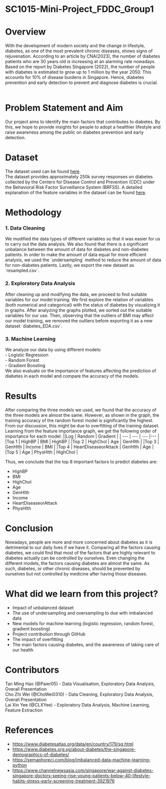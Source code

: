 # SC1015-Mini-Project_FDDC_Group1
# Overview
With the development of modern society and the change in lifestyle, diabetes, as one of the most prevalent chronic diseases, shows signs of rejuvenation. According to an article by CNA(2023), the number of diabetes patients who are 30 years old is increasing at an alarming rate nowadays. Based on the report by Diabetes Singapore (2022), the number of people with diabetes is estimated to grow up to 1 million by the year 2050. This accounts for 10% of disease burdens in Singapore. Hence, diabetes prevention and early detection to prevent and diagnose diabetes is crucial. <br><br>
# Problem Statement and Aim
Our project aims to identify the main factors that contributes to diabetes. By this, we hope to provide insights for people to adopt a healthier lifestyle and raise awareness among the public on diabetes prevention and early detection.
# Dataset
The dataset used can be found <a href = "https://www.kaggle.com/datasets/alexteboul/diabetes-health-indicators-dataset?select=diabetes_012_health_indicators_BRFSS2015.csv" >here</a>. <br>
The dataset provides approximately 250k survey responses on diabetes collected by the Centers for Disease Control and Prevention (CDC) under the Behavioral Risk Factor Surveillance System (BRFSS). A detailed explanation of the feature variables in the dataset can be found <a href = "https://github.com/Paier05/SC1015-Mini-Project/blob/main/0.%20Description%20of%20Variables.xlsx">here</a>.
# Methodology
<h3 href = "https://github.com/Paier05/SC1015-Mini-Project/blob/main/Data%20Cleaning.ipynb">1. Data Cleaning</h3>
We modified the data types of different variables so that it was easier for us to carry out the data analysis. We also found that there is a significant unbalance between the amount of data for diabetes and non-diabetes patients. In order to make the amount of data equal for more efficient analysis, we used the `undersampling` method to reduce the amount of data for non-diabetes patients. Lastly, we export the new dataset as `resampled.csv`.
<h3 href = "https://github.com/Paier05/SC1015-Mini-Project/blob/main/EDA.ipynb">2. Exploratory Data Analysis</h3>
After cleaning up and modifying the data, we proceed to find suitable variables for our model training. We first explore the relation of variables (both numerical and categorical) with the status of diabetes by visualizing it in graphs. After analyzing the graphs plotted, we sorted out the suitable variables for our use. Then, observing that the outliers of BMI may affect our model training, we removed the outliers before exporting it as a new dataset `diabetes_EDA.csv`.
<h3 href = "https://github.com/Paier05/SC1015-Mini-Project/blob/main/Machine%20Learning.ipynb">3. Machine Learning</h3>
We analyze our data by using different models:<br>
- Logistic Regression<br>
- Random Forest<br>
- Gradient Boosting<br>
We also evaluate on the importance of features affecting the prediction of diabetes in each model and compare the accuracy of the models.

# Results
After comparing the three models we used, we found that the accuracy of the three models are almost the same. However, as shown in the graph, the training accuracy of the random forest model is significantly the highest. From our discussion, this might be due to overfitting of the training dataset. Learning from the feature importance graph, we get the following order of importance for each model:
||Log | Random | Gradient | 
| --- | --- | --- |--- |
|Top 1 | HighBP | BMI | HighBP | 
|Top 2 | HighChol | Age | GenHlth |
|Top 3 | GenHlth | Income | BMI | 
|Top 4 | HeartDiseaseorAttack | GenHlth | Age | 
|Top 5 | Age | PhysHlth | HighChol |

Thus, we conclude that the top 8 important factors to predict diabetes are:

- HighBP
- BMI
- HighChol
- Age
- GenHlth
- Income
- HeartDiseaseorAttack
- PhysHlth

# Conclusion
Nowadays, people are more and more concerned about diabetes as it is detrimental to our daily lives if we have it. Comparing all the factors causing diabetes, we could find that most of the factors that are highly relevant to diabetes actually can be controlled by ourselves. Even changing the different models, the factors causing diabetes are almost the same. As such, diabetes, or other chronic diseases, should be prevented by ourselves but not controlled by medicine after having those diseases.

# What did we learn from this project? 
- Impact of unbalanced dataset
- The use of undersampling and oversampling to due with imbalanced data
- New models for machine learning (logistic regression, random forest, gradient boosting)
- Project contribution through GitHub
- The impact of overfitting
- The main factors causing diabetes, and the awareness of taking care of our health

# Contributors
Tan Ming Hao (@Paier05) - Data Visualisation, Exploratory Data Analysis, Overall Presentation <br>
Cho Zhi Wei (@ChoWei0310) - Data Cleaning, Exploratory Data Analysis, Overall Presentation <br>
Lai Xin Yee (@CLXYee) - Exploratory Data Analysis, Machine Learning, Feature Extraction <br>

# References
- https://www.diabetesatlas.org/data/en/country/179/sg.html
- https://www.diabetes.org.sg/about-diabetes/the-singapore-demographics-of-diabetes/
- https://semaphoreci.com/blog/imbalanced-data-machine-learning-python
- https://www.channelnewsasia.com/singapore/war-against-diabetes-singapore-doctors-seeing-rise-young-patients-below-40-lifestyle-habits-stress-early-screening-treatment-3921976 
